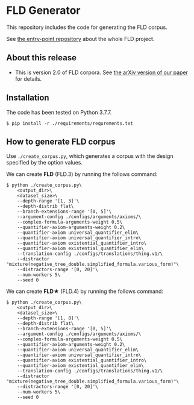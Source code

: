 # FLD Generator
This repository includes the code for generating the FLD corpus.  

See [the entry-point repository](https://github.com/hitachi-nlp/FLD.git) about the whole FLD project.

## About this release
* This is version 2.0 of FLD corpora. See [the arXiv version of our paper](https://arxiv.org/abs/2308.0733) for details.

## Installation
The code has been tested on Python 3.7.7.
```console
$ pip install -r ./requirements/requrements.txt
```

## How to generate FLD corpus
Use `./create_corpus.py`, which generates a corpus with the design specified by the option values.

We can create **FLD** (FLD.3) by running the follows command:
```console
$ python ./create_corpus.py\
    <output_dir>\
    <dataset_size>\
    --depth-range '[1, 3]'\
    --depth-distrib flat\
    --branch-extensions-range '[0, 5]'\
    --argument-config ./configs/arguments/axioms/\
    --complex-formula-arguments-weight 0.5\
    --quantifier-axiom-arguments-weight 0.2\
    --quantifier-axiom universal_quantifier_elim\
    --quantifier-axiom universal_quantifier_intro\
    --quantifier-axiom existential_quantifier_intro\
    --quantifier-axiom existential_quantifier_elim\
    --translation-config ./configs/translations/thing.v1/\
    --distractor "mixture(negative_tree_double.simplified_formula.various_form)"\
    --distractors-range '[0, 20]'\
    --num-workers 5\
    --seed 0
```

We can create **FLD★** (FLD.4) by running the follows command:
```console
$ python ./create_corpus.py\
    <output_dir>\
    <dataset_size>\
    --depth-range '[1, 8]'\
    --depth-distrib flat\
    --branch-extensions-range '[0, 5]'\
    --argument-config ./configs/arguments/axioms/\
    --complex-formula-arguments-weight 0.5\
    --quantifier-axiom-arguments-weight 0.2\
    --quantifier-axiom universal_quantifier_elim\
    --quantifier-axiom universal_quantifier_intro\
    --quantifier-axiom existential_quantifier_intro\
    --quantifier-axiom existential_quantifier_elim\
    --translation-config ./configs/translations/thing.v1/\
    --distractor "mixture(negative_tree_double.simplified_formula.various_form)"\
    --distractors-range '[0, 20]'\
    --num-workers 5\
    --seed 0
```
